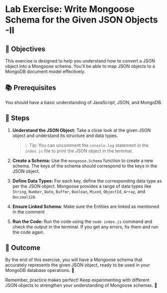 # Lab Exercise: Write Mongoose Schema for the Given JSON Objects -II

## 🎯 Objectives

This exercise is designed to help you understand how to convert a JSON object into a Mongoose schema. You'll be able to map JSON objects to a MongoDB document model effectively.

## 📚 Prerequisites

You should have a basic understanding of JavaScript, JSON, and MongoDB.

## 🚀 Steps

1. **Understand the JSON Object:** Take a close look at the given JSON object and understand its structure and data types.
    > 💡 Tip: You can uncomment the `console.log` statement in the `index.js` file to print the JSON object in the terminal.

2. **Create a Schema:** Use the `mongoose.Schema` function to create a new schema. The keys of the schema should correspond to the keys in the JSON object.

3. **Define Data Types:** For each key, define the corresponding data type as per the JSON object. Mongoose provides a range of data types like `String`, `Number`, `Date`, `Buffer`, `Boolean`, `Mixed`, `ObjectId`, `Array`, and `Decimal128`.

4. **Ensure Linked Schema**: Make sure the Entities are linked as mentioned in the comment

5. **Run the Code:** Run the code using the `node index.js` command and check the output in the terminal. If you get any errors, fix them and run the code again.

## 🏁 Outcome

By the end of this exercise, you will have a Mongoose schema that accurately represents the given JSON object, ready to be used in your MongoDB database operations. 🎉

Remember, practice makes perfect! Keep experimenting with different JSON objects to strengthen your understanding of Mongoose schemas. 🚀

